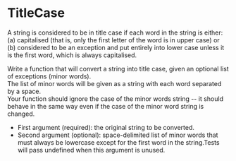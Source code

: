 ﻿# TitleCase 
A string is considered to be in title case if each word in the string is either:  
(a) capitalised (that is, only the first letter of the word is in upper case) or   
(b) considered to be an exception and put entirely into lower case unless it is the first word, which is always capitalised.  

Write a function that will convert a string into title case, given an optional list of exceptions (minor words).   
The list of minor words will be given as a string with each word separated by a space.   
Your function should ignore the case of the minor words string -- it should behave in the same way even if the case of the minor word string is changed.

* First argument (required): the original string to be converted.  
* Second argument (optional): space-delimited list of minor words that must always be lowercase except for the first word in the string.Tests will pass undefined when this argument is unused.